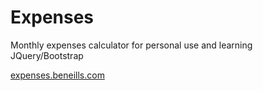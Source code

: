 
Expenses
========

Monthly expenses calculator for personal use and learning JQuery/Bootstrap

[expenses.beneills.com](http://expenses.beneills.com)
